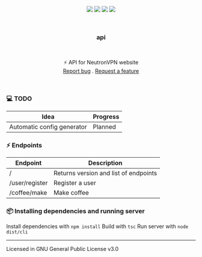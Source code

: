 <p align="center">
<img src="https://img.shields.io/github/contributors/neutronvpn/api.svg?style=for-the-badge"/>
<img src="https://img.shields.io/github/forks/neutronvpn/api.svg?style=for-the-badge"/>
<img src="https://img.shields.io/github/stars/neutronvpn/api.svg?style=for-the-badge"/>
<img src="https://img.shields.io/github/issues/neutronvpn/api.svg?style=for-the-badge"/>
</p>
<br />
  <h3 align="center">api</h3>
  <br />
  <p align="center">
  ⚡ API for NeutronVPN website
  <br />
  <a href="https://github.com/neutronvpn/api/issues">Report bug</a>
  .
  <a href="https://github.com/neutronvpn/api/issues">Request a feature</a>
  </p>
<br />

### 💻 TODO
| Idea | Progress |
| ------ | ----------- |
| Automatic config generator | Planned |

### ⚡ Endpoints
| Endpoint | Description |
| ------ | ------------------ |
| / | Returns version and list of endpoints |
| /user/register | Register a user |
| /coffee/make | Make coffee |

### 📦 Installing dependencies and running server
Install dependencies with `npm install`
Build with `tsc`
Run server with `node dist/cli`

***

Licensed in GNU General Public License v3.0 

